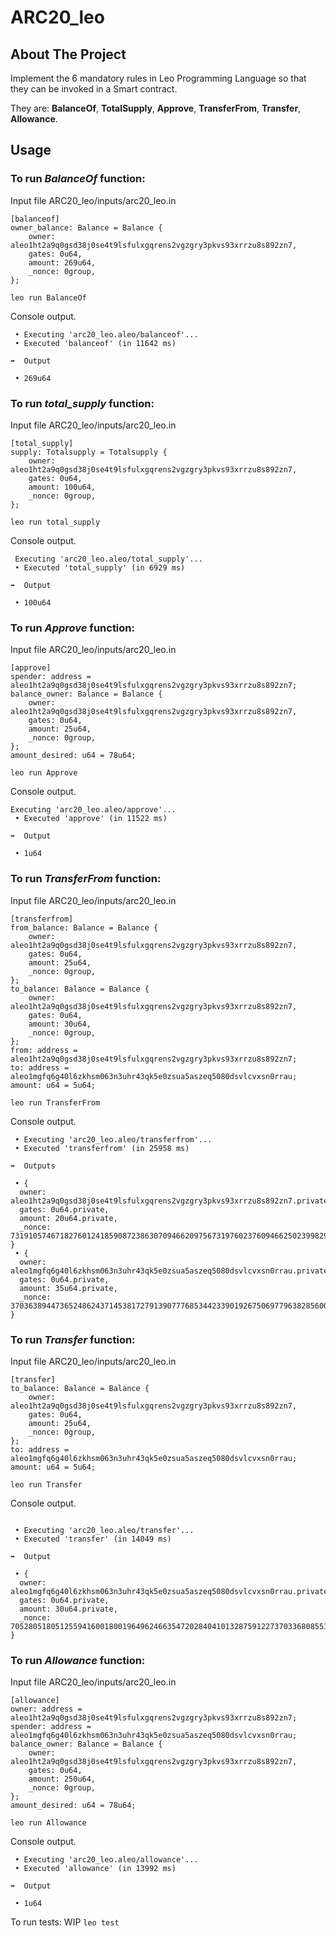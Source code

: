 # ARC20_leo

##  About The Project
Implement the 6 mandatory rules in Leo Programming Language so that they can be invoked in a Smart contract.

They are: **BalanceOf**, **TotalSupply**, **Approve**, **TransferFrom**, **Transfer**, **Allowance**.

## Usage

### To run *BalanceOf* function:

Input file ARC20_leo/inputs/arc20_leo.in
```
[balanceof]
owner_balance: Balance = Balance {
    owner: aleo1ht2a9q0gsd38j0se4t9lsfulxgqrens2vgzgry3pkvs93xrrzu8s892zn7,
    gates: 0u64,
    amount: 269u64,
    _nonce: 0group,
};
```

`leo run BalanceOf`

Console output.
```
 • Executing 'arc20_leo.aleo/balanceof'...
 • Executed 'balanceof' (in 11642 ms)

➡️  Output

 • 269u64
```

### To run *total_supply* function:

Input file ARC20_leo/inputs/arc20_leo.in
```
[total_supply]
supply: Totalsupply = Totalsupply {
    owner: aleo1ht2a9q0gsd38j0se4t9lsfulxgqrens2vgzgry3pkvs93xrrzu8s892zn7,
    gates: 0u64,
    amount: 100u64,
    _nonce: 0group,
};
```

`leo run total_supply`

Console output.
```
 Executing 'arc20_leo.aleo/total_supply'...
 • Executed 'total_supply' (in 6929 ms)

➡️  Output

 • 100u64
```

### To run *Approve* function:

Input file ARC20_leo/inputs/arc20_leo.in
```
[approve]
spender: address = aleo1ht2a9q0gsd38j0se4t9lsfulxgqrens2vgzgry3pkvs93xrrzu8s892zn7;
balance_owner: Balance = Balance {
    owner: aleo1ht2a9q0gsd38j0se4t9lsfulxgqrens2vgzgry3pkvs93xrrzu8s892zn7,
    gates: 0u64,
    amount: 25u64,
    _nonce: 0group,
};
amount_desired: u64 = 78u64;
```

`leo run Approve`

Console output.
```
Executing 'arc20_leo.aleo/approve'...
 • Executed 'approve' (in 11522 ms)

➡️  Output

 • 1u64
```

### To run *TransferFrom* function:

Input file ARC20_leo/inputs/arc20_leo.in
```
[transferfrom]
from_balance: Balance = Balance {
    owner: aleo1ht2a9q0gsd38j0se4t9lsfulxgqrens2vgzgry3pkvs93xrrzu8s892zn7,
    gates: 0u64,
    amount: 25u64,
    _nonce: 0group,
};
to_balance: Balance = Balance {
    owner: aleo1ht2a9q0gsd38j0se4t9lsfulxgqrens2vgzgry3pkvs93xrrzu8s892zn7,
    gates: 0u64,
    amount: 30u64,
    _nonce: 0group,
};
from: address = aleo1ht2a9q0gsd38j0se4t9lsfulxgqrens2vgzgry3pkvs93xrrzu8s892zn7;
to: address = aleo1mgfq6g40l6zkhsm063n3uhr43qk5e0zsua5aszeq5080dsvlcvxsn0rrau;
amount: u64 = 5u64;

```
`leo run TransferFrom`

Console output.
```
 • Executing 'arc20_leo.aleo/transferfrom'...
 • Executed 'transferfrom' (in 25958 ms)

➡️  Outputs

 • {
  owner: aleo1ht2a9q0gsd38j0se4t9lsfulxgqrens2vgzgry3pkvs93xrrzu8s892zn7.private,
  gates: 0u64.private,
  amount: 20u64.private,
  _nonce: 7319105746718276012418590872386307094662097567319760237609466250239982975766group.public
}
 • {
  owner: aleo1mgfq6g40l6zkhsm063n3uhr43qk5e0zsua5aszeq5080dsvlcvxsn0rrau.private,
  gates: 0u64.private,
  amount: 35u64.private,
  _nonce: 3703638944736524862437145381727913907776853442339019267506977963828560008400group.public
}

```

### To run *Transfer* function:

Input file ARC20_leo/inputs/arc20_leo.in
```
[transfer]
to_balance: Balance = Balance {
    owner: aleo1ht2a9q0gsd38j0se4t9lsfulxgqrens2vgzgry3pkvs93xrrzu8s892zn7,
    gates: 0u64,
    amount: 25u64,
    _nonce: 0group,
};
to: address = aleo1mgfq6g40l6zkhsm063n3uhr43qk5e0zsua5aszeq5080dsvlcvxsn0rrau;
amount: u64 = 5u64;
```

`leo run Transfer`

Console output.
```

 • Executing 'arc20_leo.aleo/transfer'...
 • Executed 'transfer' (in 14049 ms)

➡️  Output

 • {
  owner: aleo1mgfq6g40l6zkhsm063n3uhr43qk5e0zsua5aszeq5080dsvlcvxsn0rrau.private,
  gates: 0u64.private,
  amount: 30u64.private,
  _nonce: 7052805180512559416001800196496246635472028404101328759122737033680855103535group.public
}
```

### To run *Allowance* function:
Input file ARC20_leo/inputs/arc20_leo.in
```
[allowance]
owner: address = aleo1ht2a9q0gsd38j0se4t9lsfulxgqrens2vgzgry3pkvs93xrrzu8s892zn7;
spender: address = aleo1mgfq6g40l6zkhsm063n3uhr43qk5e0zsua5aszeq5080dsvlcvxsn0rrau;
balance_owner: Balance = Balance {
    owner: aleo1ht2a9q0gsd38j0se4t9lsfulxgqrens2vgzgry3pkvs93xrrzu8s892zn7,
    gates: 0u64,
    amount: 250u64,
    _nonce: 0group,
};
amount_desired: u64 = 78u64;

```

`leo run Allowance`

Console output.
```
 • Executing 'arc20_leo.aleo/allowance'...
 • Executed 'allowance' (in 13992 ms)

➡️  Output

 • 1u64
```

To run tests:
WIP
`leo test`

